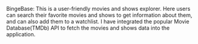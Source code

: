 BingeBase:
This is a user-friendly movies and shows explorer. Here users can search their favorite movies and shows to get information about them, and can also add them to a watchlist. I have integrated the popular Movie Database(TMDb) API to fetch the movies and shows data into the application.
